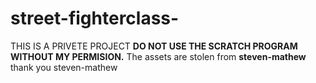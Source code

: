 # street-fighterclass-

THIS IS A PRIVETE PROJECT 
**DO NOT USE THE SCRATCH PROGRAM WITHOUT MY PERMISION.**
The assets are stolen from **steven-mathew** 
thank you steven-mathew
